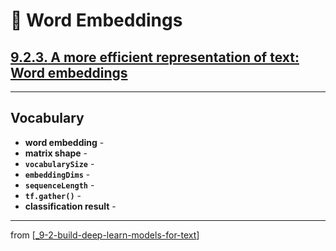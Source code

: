 # 🧬 Word Embeddings

## [**9.2.3.** A more efficient representation of text: Word embeddings](https://livebook.manning.com/book/deep-learning-with-javascript/chapter-9/117)

---

## **Vocabulary**

- **word embedding** -
- **matrix shape** -
- **`vocabularySize`** -
- **`embeddingDims`** -
- **`sequenceLength`** -
- **`tf.gather()`** -
- **classification result** -

---
from [[_9-2-build-deep-learn-models-for-text]]

[//begin]: # "Autogenerated link references for markdown compatibility"
[_9-2-build-deep-learn-models-for-text]: _9-2-build-deep-learn-models-for-text.md "🧬 Text Deep Learn Models"
[//end]: # "Autogenerated link references"
